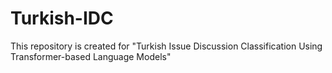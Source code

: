 # Turkish-IDC

This repository is created for "Turkish Issue Discussion Classification Using Transformer-based Language Models"
